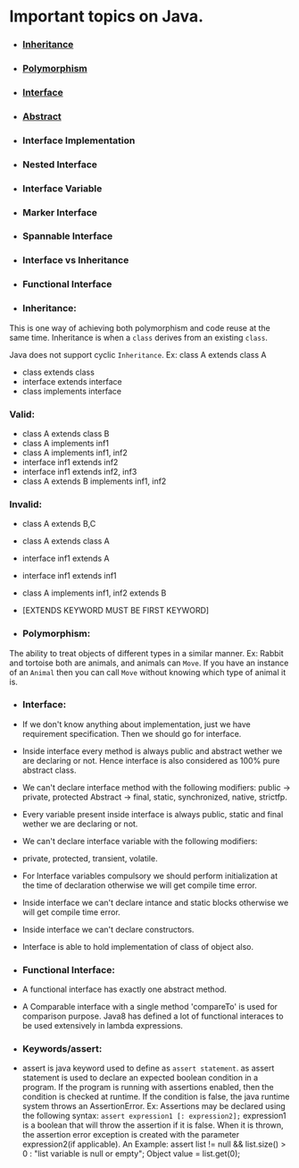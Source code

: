 # Important topics on Java.

* ### [Inheritance](https://github.com/pkvarnwal/JavaAndCollection#inheritance-1)

* ### [Polymorphism](https://github.com/pkvarnwal/JavaAndCollection#polymorphism-1)
* ### [Interface](https://github.com/pkvarnwal/JavaAndCollection#interface-1)

* ### [Abstract](https://github.com/pkvarnwal/JavaAndCollection/blob/master/README.md#abstract)
* ### Interface Implementation
* ### Nested Interface
* ### Interface Variable
* ### Marker Interface
* ### Spannable Interface
* ### Interface vs Inheritance
* ### Functional Interface

* ### Inheritance: 
This is one way of achieving both polymorphism and code reuse at the same time.
Inheritance is when a `class` derives from an existing `class`.

Java does not support cyclic `Inheritance`.
Ex: class A extends class A

* class extends class
* interface extends interface
* class implements interface

### Valid:

* class A extends class B
* class A implements inf1
* class A implements inf1, inf2
* interface inf1 extends inf2
* interface inf1 extends inf2, inf3
* class A extends B implements inf1, inf2

### Invalid:

* class A extends B,C
* class A extends class A
* interface inf1 extends A
* interface inf1 extends inf1
* class A implements inf1, inf2 extends B
* [EXTENDS KEYWORD MUST BE FIRST KEYWORD]

* ### Polymorphism: 
The ability to treat objects of different types in a similar manner.
Ex: Rabbit and tortoise both are animals, and animals can `Move`. 
If you have an instance of an `Animal` then you can call `Move` without knowing which type of animal it is.


* ### Interface:

* If we don't know anything about implementation, just we have requirement specification.
Then we should go for interface.
* Inside interface every method is always public and abstract wether we are declaring or not.
Hence interface is also considered as 100% pure abstract class.
* We can't declare interface method with the following modifiers:
public -> private, protected
Abstract -> final, static, synchronized, native, strictfp.
* Every variable present inside interface is always public, static and final wether we are declaring or not.
* We can't declare interface variable with the following modifiers:
* private, protected, transient, volatile.
* For Interface variables compulsory we should perform initialization at the time of declaration otherwise we will get compile time error.
* Inside interface we can't declare intance and static blocks otherwise we will get compile time error.
* Inside interface we can't declare constructors.
* Interface is able to hold implementation of class of object also.


* ### Functional Interface:

* A functional interface has exactly one abstract method.
* A Comparable interface with a single method 'compareTo' is used for comparison purpose. Java8 has defined a lot of functional interaces 
  to be used extensively in lambda expressions.

* ### Keywords/assert:

* assert is java keyword used to define as `assert statement`. as assert statement is used to declare an expected boolean condition
  in a program. If the program is running with assertions enabled, then the condition is checked at runtime. If the condition is false,
  the java runtime system throws an AssertionError.
  Ex: Assertions may be declared using the following syntax:
  `assert expression1 [: expression2];`
  expression1 is a boolean that will throw the assertion if it is false. When it is thrown, the assertion error exception is created with the
  parameter expression2(if applicable).
  An Example: assert list != null && list.size() > 0 : "list variable is null or empty";
  Object value = list.get(0);
